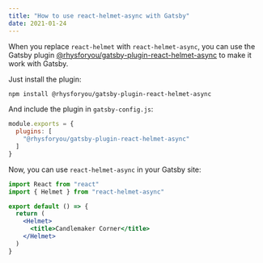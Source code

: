 ```yaml
---
title: "How to use react-helmet-async with Gatsby"
date: 2021-01-24
---
```

When you replace `react-helmet` with `react-helmet-async`, you can use the Gatsby plugin [@rhysforyou/gatsby-plugin-react-helmet-async](https://www.gatsbyjs.org/packages/@rhysforyou/gatsby-plugin-react-helmet-async/) to make it work with Gatsby.

Just install the plugin:

```bash
npm install @rhysforyou/gatsby-plugin-react-helmet-async
```

And include the plugin in `gatsby-config.js`:

```jsx
module.exports = {
  plugins: [
    "@rhysforyou/gatsby-plugin-react-helmet-async"
  ]
}
```

Now, you can use `react-helmet-async` in your Gatsby site:

```jsx
import React from "react"
import { Helmet } from "react-helmet-async"

export default () => {
  return (
    <Helmet>
      <title>Candlemaker Corner</title>
    </Helmet>
  )
}
```